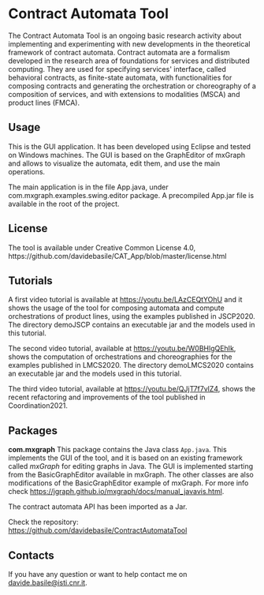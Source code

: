 <h1>Contract Automata Tool</h1>

The Contract Automata Tool is an ongoing basic research activity about implementing 
and experimenting with new developments in the theoretical framework of contract automata.
Contract automata are a formalism developed in the research area of foundations for services and distributed 
computing.
They are used for specifying services' interface, called behavioral contracts, 
 as finite-state automata, with functionalities for composing contracts and generating the 
 orchestration or choreography of a composition of services, and with extensions to modalities (MSCA) and product 
 lines (FMCA).


<h2>Usage</h2>
This is the GUI application.
It has been developed using Eclipse and tested on Windows machines. 
The GUI is based on the GraphEditor of mxGraph and allows to visualize the automata, edit them, and 
use the main operations.

The main application is in the file App.java, under com.mxgraph.examples.swing.editor package. 
A precompiled App.jar file is available in the root of the project.

<h2>License</h2>
The tool is available under Creative Common License 4.0,
https://github.com/davidebasile/CAT_App/blob/master/license.html


<h2>Tutorials</h2>

A first video tutorial is available at https://youtu.be/LAzCEQtYOhU and it shows the usage of the tool for composing automata and compute orchestrations of product lines, using the examples published in JSCP2020.
The directory demoJSCP contains an executable jar and the models used in this tutorial.

The second video tutorial, available at https://youtu.be/W0BHlgQEhIk, shows the computation of orchestrations and choreographies for the examples published in LMCS2020.
The directory demoLMCS2020 contains an executable jar and the models used in this tutorial.

The third video tutorial, available at https://youtu.be/QJjT7f7vlZ4, shows the recent refactoring and improvements of the tool published in Coordination2021.

<h2>Packages</h2>



**com.mxgraph** This package contains the Java class
`App.java`. This implements the GUI
of the tool, and it is based on an existing framework called *mxGraph* for
editing graphs in Java. 
The GUI is implemented starting from the BasicGraphEditor available 
in mxGraph.
The other classes are also modifications of the BasicGraphEditor example 
of mxGraph. 
For more info check https://jgraph.github.io/mxgraph/docs/manual_javavis.html.

The contract automata API has been imported as a Jar. 

Check the repository:
 https://github.com/davidebasile/ContractAutomataTool
 
<h2>Contacts</h2>

If you have any question or want to help contact me on davide.basile@isti.cnr.it.
